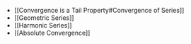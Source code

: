 - [[Convergence is a Tail Property#Convergence of Series]]
- [[Geometric Series]]
- [[Harmonic Series]]
- [[Absolute Convergence]]